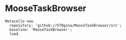 # MooseTaskBrowser

```Smallalk
Metacello new
  repository: 'github://570gina/MooseTaskBrowser/src';
  baseline: 'MooseTaskBrowser';
  load.
```
